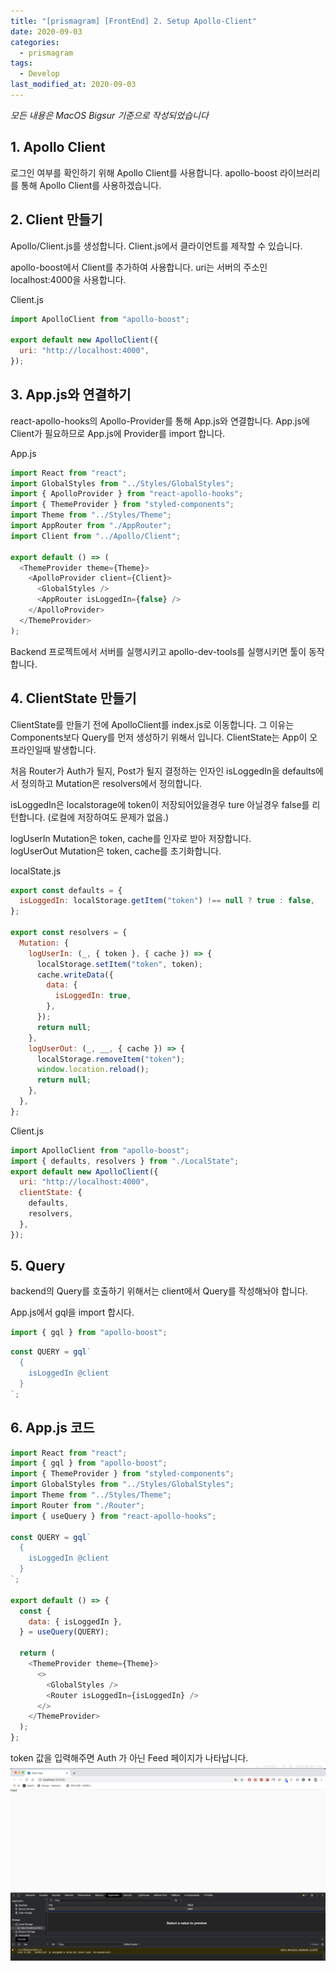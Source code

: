 ```yaml
---
title: "[prismagram] [FrontEnd] 2. Setup Apollo-Client"
date: 2020-09-03
categories:
  - prismagram
tags:
  - Develop
last_modified_at: 2020-09-03
---
```


_모든 내용은 MacOS Bigsur 기준으로 작성되었습니다_

## 1. Apollo Client

로그인 여부를 확인하기 위해 Apollo Client를 사용합니다. apollo-boost 라이브러리를 통해 Apollo Client를 사용하겠습니다.

## 2. Client 만들기

Apollo/Client.js를 생성합니다. Client.js에서 클라이언트를 제작할 수 있습니다.

apollo-boost에서 Client를 추가하여 사용합니다. uri는 서버의 주소인 localhost:4000을 사용합니다.

Client.js

```js
import ApolloClient from "apollo-boost";

export default new ApolloClient({
  uri: "http://localhost:4000",
});
```

## 3. App.js와 연결하기

react-apollo-hooks의 Apollo-Provider를 통해 App.js와 연결합니다. App.js에 Client가 필요하므로 App.js에 Provider를 import 합니다.

App.js

```js
import React from "react";
import GlobalStyles from "../Styles/GlobalStyles";
import { ApolloProvider } from "react-apollo-hooks";
import { ThemeProvider } from "styled-components";
import Theme from "../Styles/Theme";
import AppRouter from "./AppRouter";
import Client from "../Apollo/Client";

export default () => (
  <ThemeProvider theme={Theme}>
    <ApolloProvider client={Client}>
      <GlobalStyles />
      <AppRouter isLoggedIn={false} />
    </ApolloProvider>
  </ThemeProvider>
);
```

Backend 프로젝트에서 서버를 실행시키고 apollo-dev-tools를 실행시키면 툴이 동작합니다.

## 4. ClientState 만들기

ClientState를 만들기 전에 ApolloClient를 index.js로 이동합니다. 그 이유는 Components보다 Query를 먼저 생성하기 위해서 입니다. ClientState는 App이 오프라인일때 발생합니다.

처음 Router가 Auth가 될지, Post가 될지 결정하는 인자인 isLoggedIn을 defaults에서 정의하고 Mutation은 resolvers에서 정의합니다.

isLoggedIn은 localstorage에 token이 저장되어있을경우 ture 아닐경우 false를 리턴합니다. (로컬에 저장하여도 문제가 없음.)

logUserIn Mutation은 token, cache를 인자로 받아 저장합니다.  
logUserOut Mutation은 token, cache를 초기화합니다.

localState.js

```js
export const defaults = {
  isLoggedIn: localStorage.getItem("token") !== null ? true : false,
};

export const resolvers = {
  Mutation: {
    logUserIn: (_, { token }, { cache }) => {
      localStorage.setItem("token", token);
      cache.writeData({
        data: {
          isLoggedIn: true,
        },
      });
      return null;
    },
    logUserOut: (_, __, { cache }) => {
      localStorage.removeItem("token");
      window.location.reload();
      return null;
    },
  },
};
```

Client.js

```js
import ApolloClient from "apollo-boost";
import { defaults, resolvers } from "./LocalState";
export default new ApolloClient({
  uri: "http://localhost:4000",
  clientState: {
    defaults,
    resolvers,
  },
});
```

## 5. Query

backend의 Query를 호출하기 위해서는 client에서 Query를 작성해놔야 합니다.

App.js에서 gql을 import 합시다.

```js
import { gql } from "apollo-boost";
```

```js
const QUERY = gql`
  {
    isLoggedIn @client
  }
`;
```

## 6. App.js 코드

```js
import React from "react";
import { gql } from "apollo-boost";
import { ThemeProvider } from "styled-components";
import GlobalStyles from "../Styles/GlobalStyles";
import Theme from "../Styles/Theme";
import Router from "./Router";
import { useQuery } from "react-apollo-hooks";

const QUERY = gql`
  {
    isLoggedIn @client
  }
`;

export default () => {
  const {
    data: { isLoggedIn },
  } = useQuery(QUERY);

  return (
    <ThemeProvider theme={Theme}>
      <>
        <GlobalStyles />
        <Router isLoggedIn={isLoggedIn} />
      </>
    </ThemeProvider>
  );
};
```

token 값을 입력해주면 Auth 가 아닌 Feed 페이지가 나타납니다.
![application](/assets/2020-09-03-prismagram-frontend-2/application.png)
